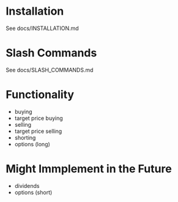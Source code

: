 # Installation

See docs/INSTALLATION.md

# Slash Commands

See docs/SLASH_COMMANDS.md

# Functionality

* buying
* target price buying 
* selling
* target price selling
* shorting
* options (long)

# Might Immplement in the Future

* dividends 
* options (short)